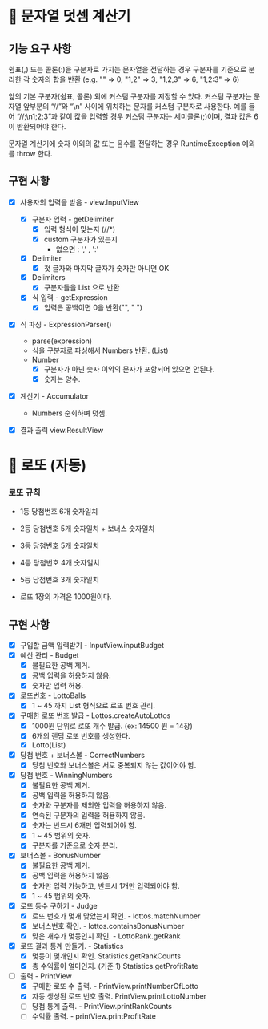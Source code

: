 # 📌 문자열 덧셈 계산기

## 기능 요구 사항

쉼표(,) 또는 콜론(:)을 구분자로 가지는 문자열을 전달하는 경우 구분자를 기준으로 분리한 각 숫자의 합을 반환 (e.g. "" => 0, "1,2" => 3, "1,2,3"
=> 6, "1,2:3" => 6)

앞의 기본 구분자(쉼표, 콜론) 외에 커스텀 구분자를 지정할 수 있다. 커스텀 구분자는 문자열 앞부분의 “//”와 “\n” 사이에 위치하는 문자를 커스텀 구분자로 사용한다. 예를
들어 “//;\n1;2;3”과 같이 값을 입력할 경우 커스텀 구분자는 세미콜론(;)이며, 결과 값은 6이 반환되어야 한다.

문자열 계산기에 숫자 이외의 값 또는 음수를 전달하는 경우 RuntimeException 예외를 throw 한다.

## 구현 사항

- [X] 사용자의 입력을 받음 - view.InputView
    - [x] 구분자 입력 - getDelimiter
        - [X] 입력 형식이 맞는지 (//*)
        - [X] custom 구분자가 있는지
            - 없으면 : ',' , ':'
    - [X] Delimiter
        - [X] 첫 글자와 마지막 글자가 숫자만 아니면 OK
    - [x] Delimiters
        - [X] 구분자들을 List<String> 으로 반환
    - [X] 식 입력 - getExpression
        - [X] 입력은 공백이면 0을 반환("", " ")

- [X] 식 파싱 - ExpressionParser()
    - parse(expression)
    - 식을 구분자로 파싱해서 Numbers 반환. (List<Number>)
    - Number
        - [X] 구분자가 아닌 숫자 이외의 문자가 포함되어 있으면 안된다.
        - [X] 숫자는 양수.

- [X] 계산기 - Accumulator
    - Numbers 순회하며 덧셈.

- [X] 결과 출력 view.ResultView


# 📌 로또 (자동)
### 로또 규칙
- 1등 당첨번호 6개 숫자일치
- 2등 당첨번호 5개 숫자일치 + 보너스 숫자일치
- 3등 당첨번호 5개 숫자일치
- 4등 당첨번호 4개 숫자일치
- 5등 당첨번호 3개 숫자일치

- 로또 1장의 가격은 1000원이다.

## 구현 사항
- [X] 구입할 금액 입력받기 - InputView.inputBudget
- [X] 예산 관리 - Budget
  - [X] 불필요한 공백 제거.
  - [X] 공백 입력을 허용하지 않음.
  - [X] 숫자만 입력 허용.

- [X] 로또번호 - LottoBalls
  - [X] 1 ~ 45 까지 List<Integer> 형식으로 로또 번호 관리.

- [X] 구매한 로또 번호 발급 - Lottos.createAutoLottos
  - [X] 1000원 단위로 로또 개수 발급. (ex: 14500 원 = 14장)
  - [X] 6개의 랜덤 로또 번호를 생성한다.
  - [X] Lotto(List<Integer>)

- [X] 당첨 번호 + 보너스볼 - CorrectNumbers
  - [X] 당첨 번호와 보너스볼은 서로 중복되지 않는 값이어야 함.
  
- [X] 당첨 번호  - WinningNumbers 
  - [X] 불필요한 공백 제거.
  - [X] 공백 입력을 허용하지 않음.
  - [X] 숫자와 구분자를 제외한 입력을 허용하지 않음.
  - [X] 연속된 구분자의 입력을 허용하지 않음.
  - [X] 숫자는 반드시 6개만 입력되어야 함.
  - [X] 1 ~ 45 범위의 숫자.
  - [X] 구분자를 기준으로 숫자 분리.
  
- [X] 보너스볼 - BonusNumber
  - [X] 불필요한 공백 제거.
  - [X] 공백 입력을 허용하지 않음.
  - [X] 숫자만 입력 가능하고, 반드시 1개만 입력되어야 함.
  - [X] 1 ~ 45 범위의 숫자.
    
- [x] 로또 등수 구하기 - Judge
  - [x] 로또 번호가 몇개 맞았는지 확인. - lottos.matchNumber
  - [x]  보너스번호 확인. - lottos.containsBonusNumber
  - [x] 맞은 개수가 몇등인지 확인. - LottoRank.getRank

- [x] 로또 결과 통계 만들기. - Statistics
  - [x] 몇등이 몇개인지 확인. Statistics.getRankCounts
  - [x] 총 수익률이 얼마인지. (기준 1) Statistics.getProfitRate

- [ ] 출력 - PrintView
  - [X] 구매한 로또 수 출력. - PrintView.printNumberOfLotto
  - [X] 자동 생성된 로또 번호 출력. PrintView.printLottoNumber
  - [ ] 당첨 통계 출력. - PrintView.printRankCounts
  - [ ] 수익률 출력. - printView.printProfitRate